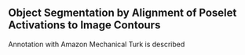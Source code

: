 ## Object Segmentation by Alignment of Poselet Activations to Image Contours

Annotation with Amazon Mechanical Turk is described
